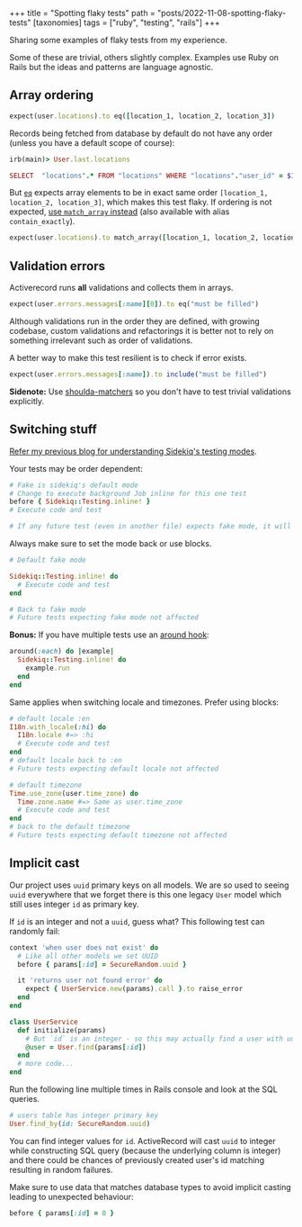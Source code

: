 +++
title = "Spotting flaky tests"
path = "posts/2022-11-08-spotting-flaky-tests"
[taxonomies]
tags = ["ruby", "testing", "rails"]
+++

Sharing some examples of flaky tests from my experience.

<!-- more -->

Some of these are trivial, others slightly complex. Examples use Ruby on Rails but the ideas and patterns are language agnostic.

## Array ordering

```ruby
expect(user.locations).to eq([location_1, location_2, location_3])
```

Records being fetched from database by default do not have any order (unless you have a default scope of course):

```ruby
irb(main)> User.last.locations

SELECT  "locations".* FROM "locations" WHERE "locations"."user_id" = $1
```

But [`eq`][1] expects array elements to be in exact same order `[location_1, location_2, location_3]`, which makes this test flaky.
If ordering is not expected, [use `match_array` instead][2] (also available with alias `contain_exactly`).

```ruby
expect(user.locations).to match_array([location_1, location_2, location_3])
```

## Validation errors

Activerecord runs **all** validations and collects them in arrays.

```ruby
expect(user.errors.messages[:name][0]).to eq("must be filled")
```

Although validations run in the order they are defined, with growing codebase, custom validations and refactorings
it is better not to rely on something irrelevant such as order of validations.

A better way to make this test resilient is to check if error exists.

```ruby
expect(user.errors.messages[:name]).to include("must be filled")
```

**Sidenote:** Use [shoulda-matchers][3] so you don't have to test trivial validations explicitly.

## Switching stuff

[Refer my previous blog for understanding Sidekiq's testing modes][4].

Your tests may be order dependent:

```ruby
# Fake is sidekiq's default mode
# Change to execute background Job inline for this one test
before { Sidekiq::Testing.inline! }
# Execute code and test

# If any future test (even in another file) expects fake mode, it will fail.
```

Always make sure to set the mode back or use blocks.

```ruby
# Default fake mode

Sidekiq::Testing.inline! do
  # Execute code and test
end

# Back to fake mode
# Future tests expecting fake mode not affected
```

**Bonus:** If you have multiple tests use an [around hook][5]:

```ruby
around(:each) do |example|
  Sidekiq::Testing.inline! do
    example.run
  end
end
```

Same applies when switching locale and timezones. Prefer using blocks:

```ruby
# default locale :en
I18n.with_locale(:hi) do
  I18n.locale #=> :hi
  # Execute code and test
end
# default locale back to :en
# Future tests expecting default locale not affected
```

```ruby
# default timezone
Time.use_zone(user.time_zone) do
  Time.zone.name #=> Same as user.time_zone
  # Execute code and test
end
# back to the default timezone
# Future tests expecting default timezone not affected
```

## Implicit cast

Our project uses `uuid` primary keys on all models. We are so used to seeing `uuid` everywhere
that we forget there is this one legacy `User` model which still uses integer `id` as primary key.

If `id` is an integer and not a `uuid`, guess what? This following test can randomly fail:

```ruby
context 'when user does not exist' do
  # Like all other models we set UUID
  before { params[:id] = SecureRandom.uuid }

  it 'returns user not found error' do
    expect { UserService.new(params).call }.to raise_error
  end
end

class UserService
  def initialize(params)
    # But `id` is an integer - so this may actually find a user with uuid too!
    @user = User.find(params[:id])
  end
  # more code...
end
```


Run the following line multiple times in Rails console and look at the SQL queries.

```ruby
# users table has integer primary key
User.find_by(id: SecureRandom.uuid)
```

You can find integer values for `id`. ActiveRecord will cast `uuid` to integer while constructing SQL query (because the underlying column is integer)
and there could be chances of previously created user's id matching resulting in random failures.

Make sure to use data that matches database types to avoid implicit casting leading to unexpected behaviour:

```ruby
before { params[:id] = 0 }
```

[1]: https://relishapp.com/rspec/rspec-expectations/docs/built-in-matchers/equality-matchers
[2]: https://relishapp.com/rspec/rspec-expectations/docs/built-in-matchers/contain-exactly-matcher
[3]: https://github.com/thoughtbot/shoulda-matchers
[4]: http://127.0.0.1:1111/posts/2021-10-23-complete-testing-sidekiq/
[5]: https://relishapp.com/rspec/rspec-core/v/2-0/docs/hooks/around-hooks
